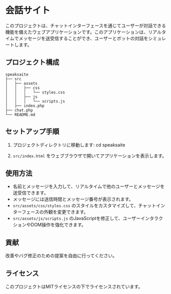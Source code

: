 # 会話サイト

このプロジェクトは、チャットインターフェースを通じてユーザーが対話できる機能を備えたウェブアプリケーションです。このアプリケーションは、リアルタイムでメッセージを送受信することができ、ユーザーとボットの対話をシミュレートします。

## プロジェクト構成

```
speaksaite
├── src
│   ├── assets
│   │   ├── css
│   │   │   └── styles.css
│   │   ├── js
│   │   │   └── scripts.js
│   ├── index.php
├── chat.php
└── README.md
```


## セットアップ手順

1. プロジェクトディレクトリに移動します:
cd speaksaite

2. `src/index.html` をウェブブラウザで開いてアプリケーションを表示します。

## 使用方法

- 名前とメッセージを入力して、リアルタイムで他のユーザーとメッセージを送受信できます。
- メッセージには送信時間とメッセージ番号が表示されます。
- `src/assets/css/styles.css` のスタイルをカスタマイズして、チャットインターフェースの外観を変更できます。
- `src/assets/js/scripts.js` のJavaScriptを修正して、ユーザーインタラクションやDOM操作を強化できます。

## 貢献

改善やバグ修正のための提案を自由に行ってください。

## ライセンス

このプロジェクトはMITライセンスの下でライセンスされています。